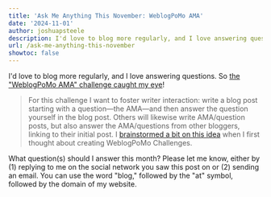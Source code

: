 ```yaml
---
title: 'Ask Me Anything This November: WeblogPoMo AMA'
date: '2024-11-01'
author: joshuapsteele
description: I'd love to blog more regularly, and I love answering questions. So the "WeblogPoMo AMA" challenge caught my eye.
url: /ask-me-anything-this-november
showtoc: false
---
```

I'd love to blog more regularly, and I love answering questions. So [the "WeblogPoMo AMA" challenge caught my eye](https://weblogpomo.club/challenges)!

> For this challenge I want to foster writer interaction: write a blog post starting with a question—the AMA—and then answer the question yourself in the blog post. Others will likewise write AMA/question posts, but also answer the AMA/questions from other bloggers, linking to their initial post. I [brainstormed a bit on this idea](https://weblog.anniegreens.lol/2024/10/weblogpomo-challenges#ama-challenge) when I first thought about creating WeblogPoMo Challenges.

What question(s) should I answer this month? Please let me know, either by (1) replying to me on the social network you saw this post on or (2) sending an email. You can use the word "blog," followed by the "at" symbol, followed by the domain of my website.
